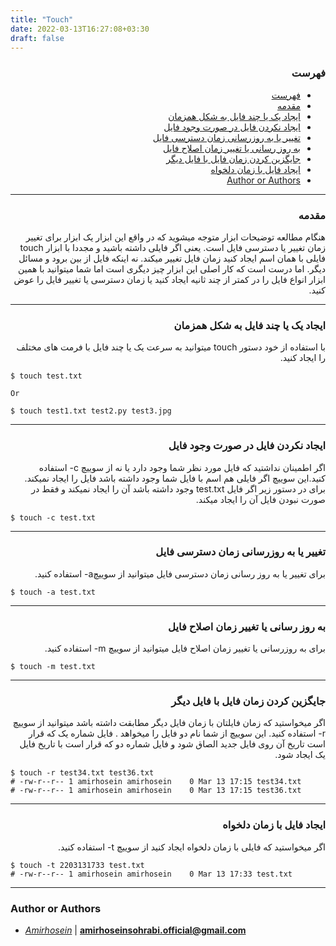 ```yaml
---
title: "Touch"
date: 2022-03-13T16:27:08+03:30
draft: false
---
```


<div dir='rtl'>

### فهرست

- [فهرست](#فهرست)
- [مقدمه](#مقدمه)
- [ایجاد یک یا چند فایل به شکل همزمان](#ایجاد-یک-یا-چند-فایل-به-شکل-همزمان)
- [ایجاد نکردن فایل در صورت وجود فایل](#ایجاد-نکردن-فایل-در-صورت-وجود-فایل)
- [تغییر یا به روزرسانی زمان دسترسی فایل](#تغییر-یا-به-روزرسانی-زمان-دسترسی-فایل)
- [به روز رسانی یا تغییر زمان اصلاح فایل](#به-روز-رسانی-یا-تغییر-زمان-اصلاح-فایل)
- [جایگزین کردن زمان فایل با فایل دیگر](#جایگزین-کردن-زمان-فایل-با-فایل-دیگر)
- [ایجاد فایل با زمان دلخواه](#ایجاد-فایل-با-زمان-دلخواه)
- [Author or Authors](#author-or-authors)
</div>




---
<div dir='rtl'>

### مقدمه
 هنگام مطالعه توضیحات ابزار متوجه میشوید که در واقع این ابزار یک ابزار برای تغییر زمان تغییر یا دسترسی فایل است. یعنی اگر فایلی داشته باشید و مجددا با ابزار touch فایلی با همان اسم ایجاد کنید زمان فایل تغییر میکند. نه اینکه فایل از بین برود و مسائل دیگر. اما درست است که کار اصلی این ابزار چیز دیگری است اما شما میتوانید با همین ابزار انواع فایل را در کمتر از چند ثانیه ایجاد کنید یا زمان دسترسی یا تغییر فایل را عوض کنید.
</div>



---
<div dir='rtl'>

### ایجاد یک یا چند فایل به شکل همزمان
با استفاده از خود دستور touch میتوانید به سرعت یک یا چند فایل با فرمت های مختلف را ایجاد کنید.
 
</div>

    $ touch test.txt
    
    Or 

    $ touch test1.txt test2.py test3.jpg

---
<div dir='rtl'>

### ایجاد نکردن فایل در صورت وجود فایل
اگر اطمینان نداشتید که فایل مورد نظر شما وجود دارد یا نه از سوییچ c- استفاده کنید.این سوییچ اگر فایلی هم اسم با فایل شما وجود داشته باشد فایل را ایجاد نمیکند. برای در دستور زیر اگر فایل test.txt وجود داشته باشد آن را ایجاد نمیکند و فقط در صورت نبودن فایل آن را ایجاد میکند.
 
</div>

    $ touch -c test.txt


---
<div dir='rtl'>

### تغییر یا به روزرسانی زمان دسترسی فایل
برای تغییر یا به روز رسانی زمان دسترسی فایل میتوانید از سوییچa- استفاده کنید.
</div>

    $ touch -a test.txt


---
<div dir='rtl'>

### به روز رسانی یا تغییر زمان اصلاح فایل
برای به روزرسانی یا تغییر زمان اصلاح فایل میتوانید از سوییچ m- استفاده کنید.
 
</div>

    $ touch -m test.txt


---
<div dir='rtl'>

### جایگزین کردن زمان فایل با فایل دیگر
اگر میخواستید که زمان فایلتان با زمان فایل دیگر مطابقت داشته باشد میتوانید از سوییچ r- استفاده کنید.
این سوییچ از شما نام دو فایل را میخواهد . فایل شماره یک که قرار است تاریخ آن روی فایل جدید الصاق شود و فایل شماره دو که قرار است با تاریخ فایل یک ایجاد شود.
 
</div>

    $ touch -r test34.txt test36.txt
    # -rw-r--r-- 1 amirhosein amirhosein    0 Mar 13 17:15 test34.txt
    # -rw-r--r-- 1 amirhosein amirhosein    0 Mar 13 17:15 test36.txt

---
<div dir='rtl'>

### ایجاد فایل با زمان دلخواه
اگر میخواستید که فایلی با زمان دلخواه ایجاد کنید از سوییچ t- استفاده کنید.
 
</div>

    $ touch -t 2203131733 test.txt
    # -rw-r--r-- 1 amirhosein amirhosein    0 Mar 13 17:33 test.txt





---
### Author or Authors

- *[Amirhosein](https://github.com/amirhoseinsb)* | **<amirhoseinsohrabi.official@gmail.com>**
